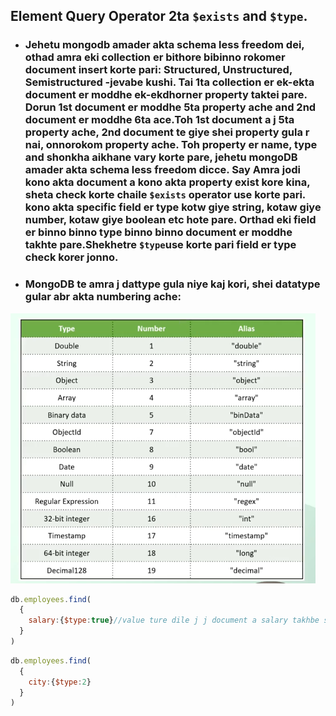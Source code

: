 ## Element Query Operator 2ta `$exists` and `$type`.
- ### Jehetu mongodb amader akta schema less freedom dei, othad amra eki collection er bithore bibinno rokomer document insert korte pari: Structured, Unstructured, Semistructured -jevabe kushi. Tai 1ta collection er ek-ekta document er moddhe ek-ekdhorner property taktei pare. Dorun 1st document er moddhe 5ta property ache and 2nd document er moddhe 6ta ace.Toh 1st document a j 5ta property ache, 2nd document te giye shei property gula r nai, onnorokom property ache. Toh property er name, type and shonkha aikhane vary korte pare, jehetu mongoDB amader akta schema less freedom dicce. Say Amra jodi kono akta document a kono akta property exist kore kina, sheta check korte chaile `$exists` operator use korte pari. kono akta specific field er type kotw giye string, kotaw giye number, kotaw giye boolean etc hote pare. Orthad eki field er binno binno type binno binno document er moddhe takhte pare.Shekhetre `$type`use korte pari field er type check korer jonno.
- ### MongoDB te amra j dattype gula niye kaj kori, shei datatype gular abr akta numbering ache:
![](./1.png)

```javascript
db.employees.find(      
  {
    salary:{$type:true}//value ture dile j j document a salary takhbe shegula select korbe r value false dile j j document a salary property takhbe na shegula select korbe.
  }   
)
```

```javascript
db.employees.find(      
  {
    city:{$type:2}
  }
)
```
